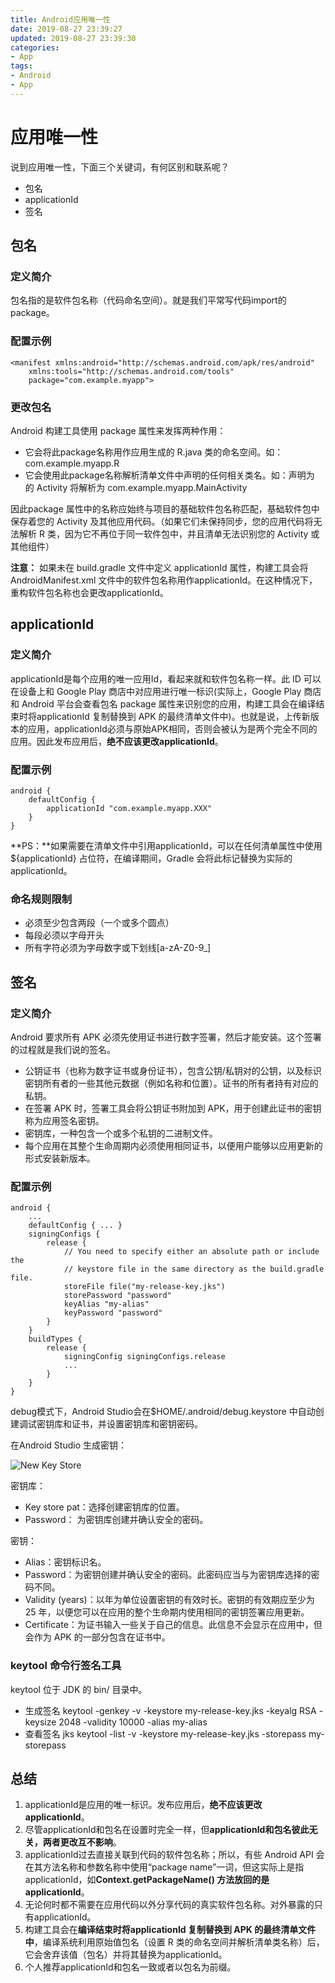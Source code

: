 ```yaml
---
title: Android应用唯一性
date: 2019-08-27 23:39:27
updated: 2019-08-27 23:39:30
categories:
- App
tags:
- Android
- App
---
```


# 应用唯一性

说到应用唯一性，下面三个关键词，有何区别和联系呢？

* 包名
* applicationId
* 签名

## 包名

### 定义简介

包名指的是软件包名称（代码命名空间）。就是我们平常写代码import的package。

### 配置示例

```包名
<manifest xmlns:android="http://schemas.android.com/apk/res/android"
    xmlns:tools="http://schemas.android.com/tools"
    package="com.example.myapp">
```

### 更改包名

Android 构建工具使用 package 属性来发挥两种作用：

* 它会将此package名称用作应用生成的 R.java 类的命名空间。如：com.example.myapp.R
* 它会使用此package名称解析清单文件中声明的任何相关类名。如：声明为 <activity android:name=".MainActivity"> 的 Activity 将解析为 com.example.myapp.MainActivity

因此package 属性中的名称应始终与项目的基础软件包名称匹配，基础软件包中保存着您的 Activity 及其他应用代码。（如果它们未保持同步，您的应用代码将无法解析 R 类，因为它不再位于同一软件包中，并且清单无法识别您的 Activity 或其他组件）

**注意：** 如果未在 build.gradle 文件中定义 applicationId 属性，构建工具会将 AndroidManifest.xml 文件中的软件包名称用作applicationId。在这种情况下，重构软件包名称也会更改applicationId。

## applicationId

### 定义简介

applicationId是每个应用的唯一应用Id，看起来就和软件包名称一样。此 ID 可以在设备上和 Google Play 商店中对应用进行唯一标识(实际上，Google Play 商店和 Android 平台会查看包名 package 属性来识别您的应用，构建工具会在编译结束时将applicationId 复制替换到 APK 的最终清单文件中)。也就是说，上传新版本的应用，applicationId必须与原始APK相同，否则会被认为是两个完全不同的应用。因此发布应用后，**绝不应该更改applicationId**。

### 配置示例

```applicationId
android {
    defaultConfig {
        applicationId "com.example.myapp.XXX"
    }
}
```

**PS：**如果需要在清单文件中引用applicationId，可以在任何清单属性中使用 ${applicationId} 占位符，在编译期间，Gradle 会将此标记替换为实际的applicationId。

### 命名规则限制

* 必须至少包含两段（一个或多个圆点）
* 每段必须以字母开头
* 所有字符必须为字母数字或下划线[a-zA-Z0-9_]

## 签名

### 定义简介

Android 要求所有 APK 必须先使用证书进行数字签署，然后才能安装。这个签署的过程就是我们说的签名。

* 公钥证书（也称为数字证书或身份证书），包含公钥/私钥对的公钥，以及标识密钥所有者的一些其他元数据（例如名称和位置）。证书的所有者持有对应的私钥。
* 在签署 APK 时，签署工具会将公钥证书附加到 APK，用于创建此证书的密钥称为应用签名密钥。
* 密钥库，一种包含一个或多个私钥的二进制文件。
* 每个应用在其整个生命周期内必须使用相同证书，以便用户能够以应用更新的形式安装新版本。

### 配置示例

```签名配置
android {
    ...
    defaultConfig { ... }
    signingConfigs {
        release {
            // You need to specify either an absolute path or include the
            // keystore file in the same directory as the build.gradle file.
            storeFile file("my-release-key.jks")
            storePassword "password"
            keyAlias "my-alias"
            keyPassword "password"
        }
    }
    buildTypes {
        release {
            signingConfig signingConfigs.release
            ...
        }
    }
}
```

debug模式下，Android Studio会在$HOME/.android/debug.keystore 中自动创建调试密钥库和证书，并设置密钥库和密钥密码。

在Android Studio 生成密钥：

![New Key Store](/assert/app/appuniqueness/keystore-example.png)

密钥库：

* Key store pat：选择创建密钥库的位置。
* Password： 为密钥库创建并确认安全的密码。

密钥：

* Alias：密钥标识名。
* Password：为密钥创建并确认安全的密码。此密码应当与为密钥库选择的密码不同。
* Validity (years)：以年为单位设置密钥的有效时长。密钥的有效期应至少为 25 年，以便您可以在应用的整个生命期内使用相同的密钥签署应用更新。
* Certificate：为证书输入一些关于自己的信息。此信息不会显示在应用中，但会作为 APK 的一部分包含在证书中。

### keytool 命令行签名工具

keytool 位于 JDK 的 bin/ 目录中。

* 生成签名 keytool -genkey -v -keystore my-release-key.jks -keyalg RSA -keysize 2048 -validity 10000 -alias my-alias
* 查看签名 jks keytool -list -v -keystore my-release-key.jks -storepass my-storepass

## 总结

1. applicationId是应用的唯一标识。发布应用后，**绝不应该更改applicationId**。
2. 尽管applicationId和包名在设置时完全一样，但**applicationId和包名彼此无关，两者更改互不影响**。
3. applicationId过去直接关联到代码的软件包名称；所以，有些 Android API 会在其方法名称和参数名称中使用“package name”一词，但这实际上是指applicationId，如**Context.getPackageName() 方法放回的是applicationId**。
4. 无论何时都不需要在应用代码以外分享代码的真实软件包名称。对外暴露的只有applicationId。
5. 构建工具会在**编译结束时将applicationId 复制替换到 APK 的最终清单文件中**，编译系统利用原始值包名（设置 R 类的命名空间并解析清单类名称）后，它会舍弃该值（包名）并将其替换为applicationId。
6. 个人推荐applicationId和包名一致或者以包名为前缀。
